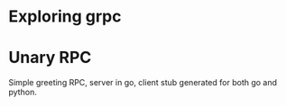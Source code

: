 # Exploring grpc

# Unary RPC
Simple greeting RPC, server in go, client stub generated for both go and python.